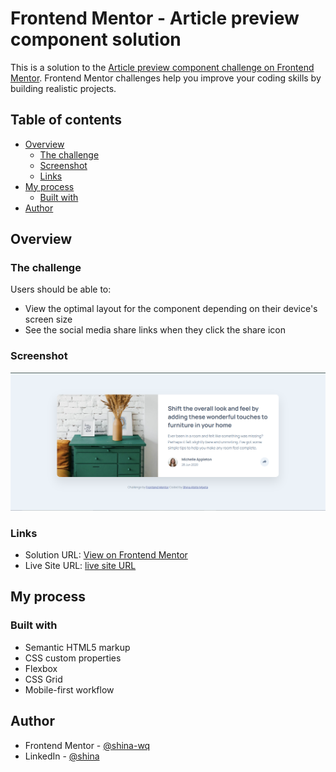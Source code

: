 # Frontend Mentor - Article preview component solution

This is a solution to the [Article preview component challenge on Frontend Mentor](https://www.frontendmentor.io/challenges/article-preview-component-dYBN_pYFT). Frontend Mentor challenges help you improve your coding skills by building realistic projects. 

## Table of contents

- [Overview](#overview)
  - [The challenge](#the-challenge)
  - [Screenshot](#screenshot)
  - [Links](#links)
- [My process](#my-process)
  - [Built with](#built-with)
- [Author](#author)


## Overview

### The challenge

Users should be able to:

- View the optimal layout for the component depending on their device's screen size
- See the social media share links when they click the share icon

### Screenshot

![](images/Screenshot.png)

### Links

- Solution URL: [View on Frontend Mentor](https://www.frontendmentor.io/solutions/article-preview-component-using-html-css-and-javascript-4iXbW0JsAK)
- Live Site URL: [live site URL](https://elegant-souffle-65ac43.netlify.app/)

## My process

### Built with

- Semantic HTML5 markup
- CSS custom properties
- Flexbox
- CSS Grid
- Mobile-first workflow

## Author

- Frontend Mentor - [@shina-wq](https://www.frontendmentor.io/profile/shina-wq)
- LinkedIn - [@shina](https://www.linkedin.com/in/shina-atete-mpeta/)